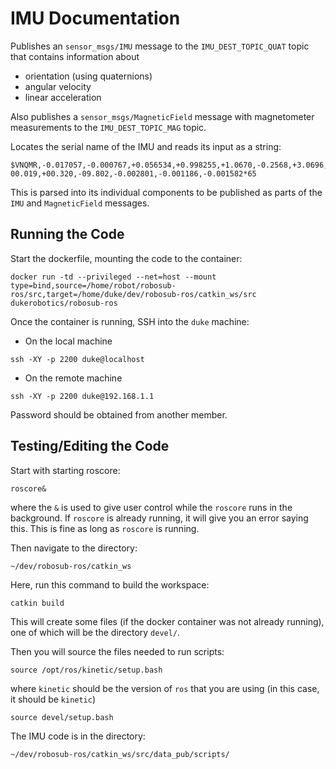 # IMU Documentation

Publishes an `sensor_msgs/IMU` message to the `IMU_DEST_TOPIC_QUAT` topic that contains information about
- orientation (using quaternions)
- angular velocity
- linear acceleration 


Also publishes a `sensor_msgs/MagneticField` message with magnetometer measurements to the `IMU_DEST_TOPIC_MAG` topic.

Locates the serial name of the IMU and reads its input as a string: 

```
$VNQMR,-0.017057,-0.000767,+0.056534,+0.998255,+1.0670,-0.2568,+3.0696,-
00.019,+00.320,-09.802,-0.002801,-0.001186,-0.001582*65
```

This is parsed into its individual components to be published as parts of the `IMU` and `MagneticField` messages.

## Running the Code

Start the dockerfile, mounting the code to the container:

```
docker run -td --privileged --net=host --mount type=bind,source=/home/robot/robosub-ros/src,target=/home/duke/dev/robosub-ros/catkin_ws/src  dukerobotics/robosub-ros
```

Once the container is running, SSH into the `duke` machine:

  * On the local machine
```
ssh -XY -p 2200 duke@localhost
```

  * On the remote machine
```
ssh -XY -p 2200 duke@192.168.1.1
```

Password should be obtained from another member.

## Testing/Editing the Code
Start with starting roscore:
```
roscore&
```
where the `&` is used to give user control while the `roscore` runs in the background.  If `roscore` is already running, it will give you an error saying this.  This is fine as long as `roscore` is running.

Then navigate to the directory:
```
~/dev/robosub-ros/catkin_ws
```

Here, run this command to build the workspace:
```
catkin build
```
This will create some files (if the docker container was not already running), one of which will be the directory `devel/`.

Then you will source the files needed to run scripts:

```
source /opt/ros/kinetic/setup.bash
```
where `kinetic` should be the version of `ros` that you are using (in this case, it should be `kinetic`)

```
source devel/setup.bash
```

The IMU code is in the directory:
```
~/dev/robosub-ros/catkin_ws/src/data_pub/scripts/
```
